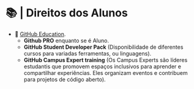 # 📚 | Direitos dos Alunos

- 📖 [GitHub Education](https://education.github.com/discount_requests/application).
  - **Github PRO** enquanto se é Aluno.
  - **GitHub Student Developer Pack** (Disponibilidade de diferentes cursos para variadas ferramentas, ou linguagens).
  - **GitHub Campus Expert training** (Os Campus Experts são líderes estudantis que promovem espaços inclusivos para aprender e compartilhar experiências. Eles organizam eventos e contribuem para projetos de código aberto).

